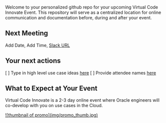 

Welcome to your personalized github repo for your upcoming Virtual Code Innovate Event. This repository will serve as a centralized location for online communication and documentation before, during and after your event.

## Next Meeting
  Add Date, Add Time, [Slack URL]()


## Your next actions
  [ ] Type in high level use case ideas [here](useCases.md)
  [ ] Provide attendee names [here](codeTeams.md)


## What to Expect at Your Event
Virtual Code Innovate is a 2-3 day online event where Oracle engineers will co-develop with you on use cases in the Cloud.

<a href="https://www.youtube.com/watch?v=haHgmQsTA9Y" target="promo" >
![thumbnail of promo](img/promo_thumb.jpg)
</a>
